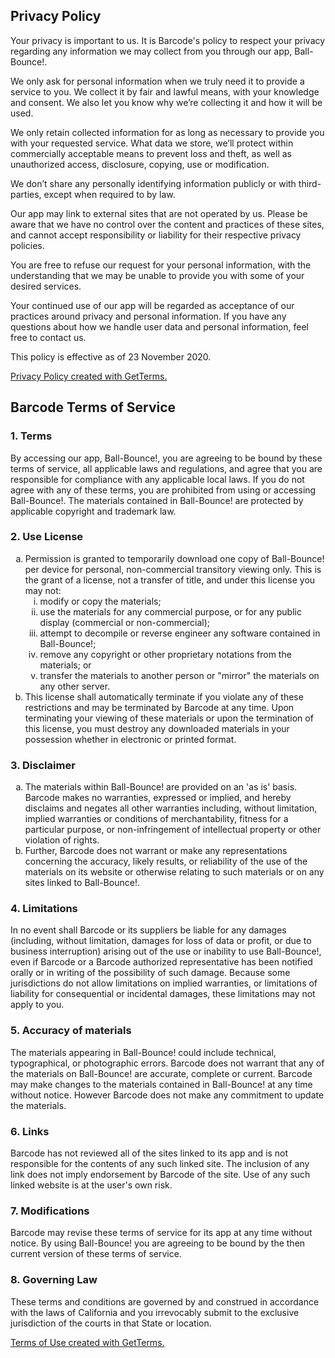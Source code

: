 <h2>Privacy Policy</h2>
<p>Your privacy is important to us. It is Barcode's policy to respect your privacy regarding any information we may collect from you through our app, Ball-Bounce!.</p>
<p>We only ask for personal information when we truly need it to provide a service to you. We collect it by fair and lawful means, with your knowledge and consent. We also let you know why we’re collecting it and how it will be used.</p>
<p>We only retain collected information for as long as necessary to provide you with your requested service. What data we store, we’ll protect within commercially acceptable means to prevent loss and theft, as well as unauthorized access, disclosure, copying, use or modification.</p>
<p>We don’t share any personally identifying information publicly or with third-parties, except when required to by law.</p>
<p>Our app may link to external sites that are not operated by us. Please be aware that we have no control over the content and practices of these sites, and cannot accept responsibility or liability for their respective privacy policies.</p>
<p>You are free to refuse our request for your personal information, with the understanding that we may be unable to provide you with some of your desired services.</p>
<p>Your continued use of our app will be regarded as acceptance of our practices around privacy and personal information. If you have any questions about how we handle user data and personal information, feel free to contact us.</p>
<p>This policy is effective as of 23 November 2020.</p>
<p><a href="https://getterms.io" title="Generate a free privacy policy">Privacy Policy created with GetTerms.</a></p>



<h2>Barcode Terms of Service</h2>
<h3>1. Terms</h3>
<p>By accessing our app, Ball-Bounce!, you are agreeing to be bound by these terms of service, all applicable laws and regulations, and agree that you are responsible for compliance with any applicable local laws. If you do not agree with any of these terms, you are prohibited from using or accessing Ball-Bounce!. The materials contained in Ball-Bounce! are protected by applicable copyright and trademark law.</p>
<h3>2. Use License</h3>
<ol type="a">
   <li>Permission is granted to temporarily download one copy of Ball-Bounce! per device for personal, non-commercial transitory viewing only. This is the grant of a license, not a transfer of title, and under this license you may not:
   <ol type="i">
       <li>modify or copy the materials;</li>
       <li>use the materials for any commercial purpose, or for any public display (commercial or non-commercial);</li>
       <li>attempt to decompile or reverse engineer any software contained in Ball-Bounce!;</li>
       <li>remove any copyright or other proprietary notations from the materials; or</li>
       <li>transfer the materials to another person or "mirror" the materials on any other server.</li>
   </ol>
    </li>
   <li>This license shall automatically terminate if you violate any of these restrictions and may be terminated by Barcode at any time. Upon terminating your viewing of these materials or upon the termination of this license, you must destroy any downloaded materials in your possession whether in electronic or printed format.</li>
</ol>
<h3>3. Disclaimer</h3>
<ol type="a">
   <li>The materials within Ball-Bounce! are provided on an 'as is' basis. Barcode makes no warranties, expressed or implied, and hereby disclaims and negates all other warranties including, without limitation, implied warranties or conditions of merchantability, fitness for a particular purpose, or non-infringement of intellectual property or other violation of rights.</li>
   <li>Further, Barcode does not warrant or make any representations concerning the accuracy, likely results, or reliability of the use of the materials on its website or otherwise relating to such materials or on any sites linked to Ball-Bounce!.</li>
</ol>
<h3>4. Limitations</h3>
<p>In no event shall Barcode or its suppliers be liable for any damages (including, without limitation, damages for loss of data or profit, or due to business interruption) arising out of the use or inability to use Ball-Bounce!, even if Barcode or a Barcode authorized representative has been notified orally or in writing of the possibility of such damage. Because some jurisdictions do not allow limitations on implied warranties, or limitations of liability for consequential or incidental damages, these limitations may not apply to you.</p>
<h3>5. Accuracy of materials</h3>
<p>The materials appearing in Ball-Bounce! could include technical, typographical, or photographic errors. Barcode does not warrant that any of the materials on Ball-Bounce! are accurate, complete or current. Barcode may make changes to the materials contained in Ball-Bounce! at any time without notice. However Barcode does not make any commitment to update the materials.</p>
<h3>6. Links</h3>
<p>Barcode has not reviewed all of the sites linked to its app and is not responsible for the contents of any such linked site. The inclusion of any link does not imply endorsement by Barcode of the site. Use of any such linked website is at the user's own risk.</p>
<h3>7. Modifications</h3>
<p>Barcode may revise these terms of service for its app at any time without notice. By using Ball-Bounce! you are agreeing to be bound by the then current version of these terms of service.</p>
<h3>8. Governing Law</h3>
<p>These terms and conditions are governed by and construed in accordance with the laws of California and you irrevocably submit to the exclusive jurisdiction of the courts in that State or location.</p>
<p><a href="https://getterms.io" title="Generate a free terms of use document">Terms of Use created with GetTerms.</a></p>

